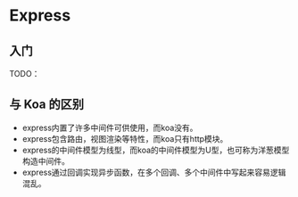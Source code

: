 # Express
## 入门

TODO：

## 与 Koa 的区别
- express内置了许多中间件可供使用，而koa没有。
- express包含路由，视图渲染等特性，而koa只有http模块。
- express的中间件模型为线型，而koa的中间件模型为U型，也可称为洋葱模型构造中间件。
- express通过回调实现异步函数，在多个回调、多个中间件中写起来容易逻辑混乱。

